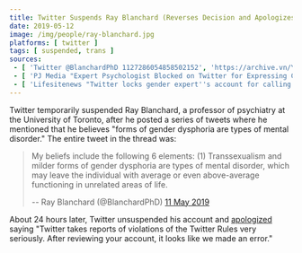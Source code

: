 ```yaml
---
title: Twitter Suspends Ray Blanchard (Reverses Decision and Apologizes)
date: 2019-05-12
image: /img/people/ray-blanchard.jpg
platforms: [ twitter ]
tags: [ suspended, trans ]
sources:
 - [ 'Twitter @BlanchardPhD 1127286054858502152', 'https://archive.vn/YrWS3' ]
 - [ 'PJ Media "Expert Psychologist Blocked on Twitter for Expressing Clinical Opinion on Transgenderism" by Tyler O''Neil (12 May 2019)', 'https://archive.vn/XRMcO' ]
 - [ 'Lifesitenews "Twitter locks gender expert''s account for calling transsexualism a mental disorder" by Calvin Freiburger (13 May 2019)', 'https://archive.vn/lloQM' ]
---
```


Twitter temporarily suspended Ray Blanchard, a professor of psychiatry at the
University of Toronto, after he posted a series of tweets where he mentioned
that he believes "forms of gender dysphoria are types of mental disorder." The
entire tweet in the thread was:
> My beliefs include the following 6 elements: (1) Transsexualism and milder
> forms of gender dysphoria are types of mental disorder, which may leave the
> individual with average or even above-average functioning in unrelated areas
> of life.
>
> -- Ray Blanchard (@BlanchardPhD) [11 May 2019](https://archive.vn/YrWS3)

About 24 hours later, Twitter unsuspended his account and
[apologized](https://archive.vn/MBjDF) saying "Twitter takes reports of
violations of the Twitter Rules very seriously. After reviewing your account,
it looks like we made an error."

